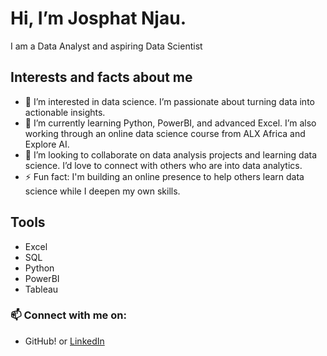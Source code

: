 # Hi, I’m Josphat Njau.
I am a Data Analyst and aspiring Data Scientist
## Interests and facts about me
- 👀 I’m interested in data science. I’m passionate about turning data into actionable insights.
- 🌱 I’m currently learning Python, PowerBI, and advanced Excel. I’m also working through an online data science course from ALX Africa and Explore AI.
- 💞️ I’m looking to collaborate on data analysis projects and learning data science. I’d love to connect with others who are into data analytics.
- ⚡ Fun fact: I'm building an online presence to help others learn data science while I deepen my own skills.
## Tools
- Excel
- SQL
- Python
- PowerBI
- Tableau
### 📫 Connect with me on:
- GitHub! or [LinkedIn](https://www.linkedin.com/in/josphat-njau/)

<!---
JosphatNjau/JosphatNjau is a ✨ special ✨ repository because its `README.md` (this file) appears on your GitHub profile.
You can click the Preview link to take a look at your changes.
--->
